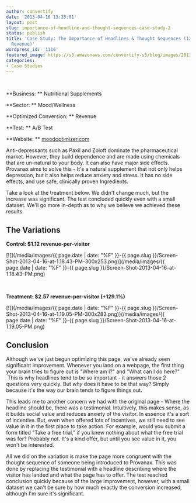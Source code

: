 ```yaml
---
author: convertify
date: '2013-04-16 13:35:01'
layout: post
slug: importance-of-headline-and-thought-sequences-case-study-2
status: publish
title: 'Case Study: The Importance of Headlines & Thought Sequences (129% Lift in
  Revenue)'
wordpress_id: '1116'
featured_image: https://s3.amazonaws.com/convertify-s3/blog/images/2013/04/Screen-Shot-2013-04-16-at-1.04.21-PM1.png
categories:
- Case Studies
---
```


 

**Business: **
Nutritional Supplements

**Sector: **
Mood/Wellness

**Optimized Conversion: **
Revenue

**Test: **
A/B Test

**Website: **
[moodoptimizer.com](http://www.moodoptimizer.com/anxiety-depression/naturally.php)
 

Anti-depressants such as Paxil and Zoloft dominate the pharmaceutical market. However, they build dependence and are made using chemicals that are un-natural to your body. It can also have major side effects. Provanax aims to solve this - It's a natural supplement that not only helps depression, but it also helps reduce anxiety and stress. It has no side effects, and use safe, clinically proven Ingredients.

Take a look at the treatment below. We didn't change much, but the increase was significant. The test concluded quickly even with a small dataset. We'll go more in-depth as to why we believe we achieved these results.

## The Variations

**Control: $1.12 revenue-per-visitor**

[![](/media/images/{{ page.date | date: "%F" }}-{{ page.slug }}/Screen-Shot-2013-04-16-at-1.18.43-PM-300x253.png)](/media/images/{{ page.date | date: "%F" }}-{{ page.slug }}/Screen-Shot-2013-04-16-at-1.18.43-PM.png)

 

**Treatment: $2.57 revenue-per-visitor (+129.1%)**

[![](/media/images/{{ page.date | date: "%F" }}-{{ page.slug }}/Screen-Shot-2013-04-16-at-1.19.05-PM-300x283.png)](/media/images/{{ page.date | date: "%F" }}-{{ page.slug }}/Screen-Shot-2013-04-16-at-1.19.05-PM.png)

## Conclusion

Although we've just begun optimizing this page, we've already seen significant improvement. Whenever you land on a webpage, the first thing your brain tries to figure out is "Where am I?" and "What can I do here?"  This is why headlines tend to be so important - it answers those 2 questions very quickly. But _why_ does it have to be that way? Simply because it's the way our brain tends to figure things out.

This leads me to another concern we had with the original page - Where the headline should be, there was a testimonial. Intuitively, this makes sense, as it builds social value and reduces anxiety of the visitor. In essence it's a sort of incentive. But, even when offered lots of incentives, we still need to see value in it in the first place to take action. For example, would you submit a form titled "Take a free trial," if you knew nothing about what the free trial was for? Probably not. It's a kind offer, but until you see value in it, you won't be interested.

All we did on the variation is make the page more congruent with the thought sequence of someone being introduced to Provanax. This was done by replacing the testimonial with a headline describing where the visitor has landed and what the page has to offer. The test reached conclusion quickly because of the large improvement, however, with a small dataset we can't be sure by how much exactly the conversion increased, although I'm sure it's significant.

 
